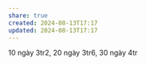 ```yaml
---
share: true
created: 2024-08-13T17:17
updated: 2024-08-13T17:17
---
```

10 ngày 3tr2, 20 ngày 3tr6, 30 ngày 4tr